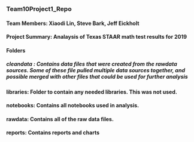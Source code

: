 ### Team10Project1_Repo
#### Team Members:  Xiaodi Lin, Steve Bark, Jeff Eickholt
#### Project Summary: Analaysis of Texas STAAR math test results for 2019

#### Folders
##### cleandata : Contains data files that were created from the rawdata sources.  Some of these file pulled multiple data sources               together, and possible merged with other files that could be used for further analysis

#### libraries:  Folder to contain any needed libraries.  This was not used.

#### notebooks:  Contains all notebooks used in analysis.

#### rawdata:  Contains all of the raw data files.

#### reports:  Contains reports and charts
